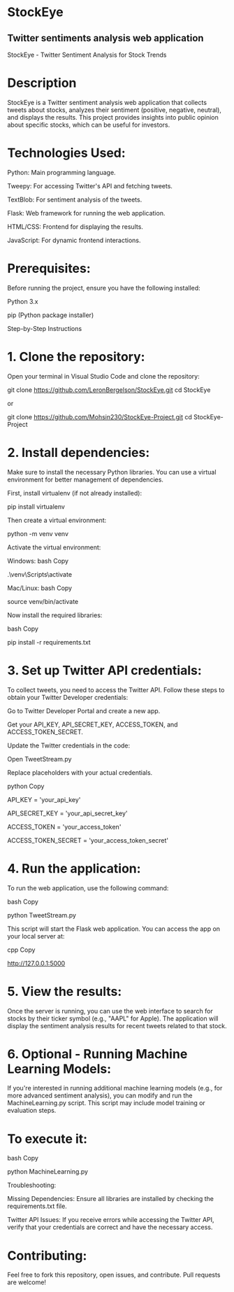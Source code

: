 # StockEye

## Twitter sentiments analysis web application

StockEye - Twitter Sentiment Analysis for Stock Trends

# Description

StockEye is a Twitter sentiment analysis web application that collects tweets about stocks, analyzes their sentiment (positive, negative, neutral), and displays the results. This project provides insights into public opinion about specific stocks, which can be useful for investors.

# Technologies Used:

Python: Main programming language.

Tweepy: For accessing Twitter's API and fetching tweets.

TextBlob: For sentiment analysis of the tweets.

Flask: Web framework for running the web application.

HTML/CSS: Frontend for displaying the results.

JavaScript: For dynamic frontend interactions.

# Prerequisites:

Before running the project, ensure you have the following installed:

Python 3.x

pip (Python package installer)

Step-by-Step Instructions

# 1. Clone the repository:
Open your terminal in Visual Studio Code and clone the repository:


git clone https://github.com/LeronBergelson/StockEye.git
cd StockEye

or

git clone https://github.com/Mohsin230/StockEye-Project.git cd StockEye-Project

# 2. Install dependencies:
Make sure to install the necessary Python libraries. You can use a virtual environment for better management of dependencies.

First, install virtualenv (if not already installed):


pip install virtualenv

Then create a virtual environment:


python -m venv venv

Activate the virtual environment:

Windows:
bash
Copy

.\venv\Scripts\activate

Mac/Linux:
bash
Copy

source venv/bin/activate

Now install the required libraries:

bash
Copy

pip install -r requirements.txt

# 3. Set up Twitter API credentials:
To collect tweets, you need to access the Twitter API. Follow these steps to obtain your Twitter Developer credentials:

Go to Twitter Developer Portal and create a new app.

Get your API_KEY, API_SECRET_KEY, ACCESS_TOKEN, and ACCESS_TOKEN_SECRET.

Update the Twitter credentials in the code:

Open TweetStream.py

Replace placeholders with your actual credentials.

python
Copy

API_KEY = 'your_api_key'

API_SECRET_KEY = 'your_api_secret_key'

ACCESS_TOKEN = 'your_access_token'

ACCESS_TOKEN_SECRET = 'your_access_token_secret'

# 4. Run the application:
To run the web application, use the following command:

bash
Copy

python TweetStream.py

This script will start the Flask web application. You can access the app on your local server at:

cpp
Copy

http://127.0.0.1:5000
# 5. View the results:
Once the server is running, you can use the web interface to search for stocks by their ticker symbol (e.g., "AAPL" for Apple). The application will display the sentiment analysis results for recent tweets related to that stock.

# 6. Optional - Running Machine Learning Models:
If you're interested in running additional machine learning models (e.g., for more advanced sentiment analysis), you can modify and run the MachineLearning.py script. This script may include model training or evaluation steps.

# To execute it:

bash
Copy

python MachineLearning.py

Troubleshooting:

Missing Dependencies: Ensure all libraries are installed by checking the requirements.txt file.

Twitter API Issues: If you receive errors while accessing the Twitter API, verify that your credentials are correct and have the necessary access.

# Contributing:
Feel free to fork this repository, open issues, and contribute. Pull requests are welcome!
